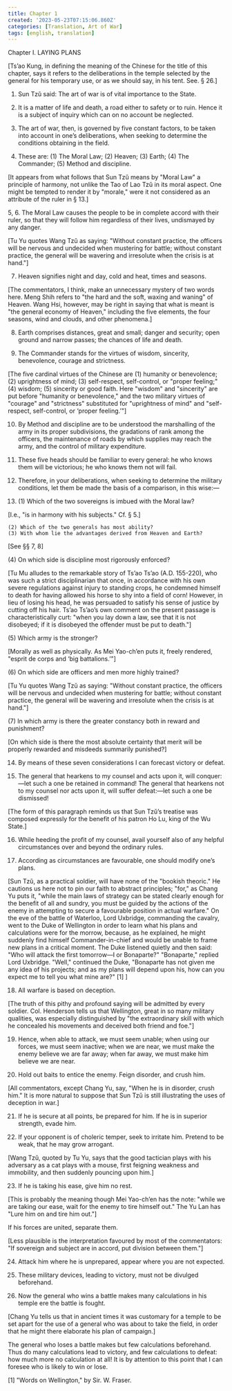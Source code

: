 ```yaml
---
title: Chapter 1
created: '2023-05-23T07:15:06.860Z'
categories: [Translation, Art of War]
tags: [english, translation]
---
```

Chapter I. LAYING PLANS

[Ts’ao Kung, in defining the meaning of the Chinese for the title of this chapter, says it refers to the deliberations in the temple selected by the general for his temporary use, or as we should say, in his tent. See. § 26.]

1. Sun Tzŭ said: The art of war is of vital importance to the State.

2. It is a matter of life and death, a road either to safety or to ruin. Hence it is a subject of inquiry which can on no account be neglected.

3. The art of war, then, is governed by five constant factors, to be taken into account in one’s deliberations, when seeking to determine the conditions obtaining in the field.

4. These are: (1) The Moral Law; (2) Heaven; (3) Earth; (4) The Commander; (5) Method and discipline.

[It appears from what follows that Sun Tzŭ means by "Moral Law" a principle of harmony, not unlike the Tao of Lao Tzŭ in its moral aspect. One might be tempted to render it by "morale," were it not considered as an attribute of the ruler in § 13.]

5, 6. The Moral Law causes the people to be in complete accord with their ruler, so that they will follow him regardless of their lives, undismayed by any danger.

[Tu Yu quotes Wang Tzŭ as saying: "Without constant practice, the officers will be nervous and undecided when mustering for battle; without constant practice, the general will be wavering and irresolute when the crisis is at hand."]

7. Heaven signifies night and day, cold and heat, times and seasons.

[The commentators, I think, make an unnecessary mystery of two words here. Meng Shih refers to "the hard and the soft, waxing and waning" of Heaven. Wang Hsi, however, may be right in saying that what is meant is "the general economy of Heaven," including the five elements, the four seasons, wind and clouds, and other phenomena.]

8. Earth comprises distances, great and small; danger and security; open ground and narrow passes; the chances of life and death.

9. The Commander stands for the virtues of wisdom, sincerity, benevolence, courage and strictness.

[The five cardinal virtues of the Chinese are (1) humanity or benevolence; (2) uprightness of mind; (3) self-respect, self-control, or "proper feeling;" (4) wisdom; (5) sincerity or good faith. Here "wisdom" and "sincerity" are put before "humanity or benevolence," and the two military virtues of "courage" and "strictness" substituted for "uprightness of mind" and "self-respect, self-control, or ‘proper feeling.’"]

10. By Method and discipline are to be understood the marshalling of the army in its proper subdivisions, the gradations of rank among the officers, the maintenance of roads by which supplies may reach the army, and the control of military expenditure.

11. These five heads should be familiar to every general: he who knows them will be victorious; he who knows them not will fail.

12. Therefore, in your deliberations, when seeking to determine the military conditions, let them be made the basis of a comparison, in this wise:—

13. (1) Which of the two sovereigns is imbued with the Moral law?

[I.e., "is in harmony with his subjects." Cf. § 5.]

    (2) Which of the two generals has most ability?
    (3) With whom lie the advantages derived from Heaven and Earth?

[See §§ 7, 8]

(4) On which side is discipline most rigorously enforced?

[Tu Mu alludes to the remarkable story of Ts’ao Ts’ao (A.D. 155-220), who was such a strict disciplinarian that once, in accordance with his own severe regulations against injury to standing crops, he condemned himself to death for having allowed his horse to shy into a field of corn! However, in lieu of losing his head, he was persuaded to satisfy his sense of justice by cutting off his hair. Ts’ao Ts’ao’s own comment on the present passage is characteristically curt: "when you lay down a law, see that it is not disobeyed; if it is disobeyed the offender must be put to death."]

(5) Which army is the stronger?

[Morally as well as physically. As Mei Yao-ch’en puts it, freely rendered, "esprit de corps and ‘big battalions.’"]

(6) On which side are officers and men more highly trained?

[Tu Yu quotes Wang Tzŭ as saying: "Without constant practice, the officers will be nervous and undecided when mustering for battle; without constant practice, the general will be wavering and irresolute when the crisis is at hand."]

(7) In which army is there the greater constancy both in reward and punishment?

[On which side is there the most absolute certainty that merit will be properly rewarded and misdeeds summarily punished?]

14. By means of these seven considerations I can forecast victory or defeat.

15. The general that hearkens to my counsel and acts upon it, will conquer:—let such a one be retained in command! The general that hearkens not to my counsel nor acts upon it, will suffer defeat:—let such a one be dismissed!

[The form of this paragraph reminds us that Sun Tzŭ’s treatise was composed expressly for the benefit of his patron Ho Lu, king of the Wu State.]

16. While heeding the profit of my counsel, avail yourself also of any helpful circumstances over and beyond the ordinary rules.

17. According as circumstances are favourable, one should modify one’s plans.

[Sun Tzŭ, as a practical soldier, will have none of the "bookish theoric." He cautions us here not to pin our faith to abstract principles; "for," as Chang Yu puts it, "while the main laws of strategy can be stated clearly enough for the benefit of all and sundry, you must be guided by the actions of the enemy in attempting to secure a favourable position in actual warfare." On the eve of the battle of Waterloo, Lord Uxbridge, commanding the cavalry, went to the Duke of Wellington in order to learn what his plans and calculations were for the morrow, because, as he explained, he might suddenly find himself Commander-in-chief and would be unable to frame new plans in a critical moment. The Duke listened quietly and then said: "Who will attack the first tomorrow—I or Bonaparte?" "Bonaparte," replied Lord Uxbridge. "Well," continued the Duke, "Bonaparte has not given me any idea of his projects; and as my plans will depend upon his, how can you expect me to tell you what mine are?" [1] ]

18. All warfare is based on deception.

[The truth of this pithy and profound saying will be admitted by every soldier. Col. Henderson tells us that Wellington, great in so many military qualities, was especially distinguished by "the extraordinary skill with which he concealed his movements and deceived both friend and foe."]

19. Hence, when able to attack, we must seem unable; when using our forces, we must seem inactive; when we are near, we must make the enemy believe we are far away; when far away, we must make him believe we are near.

20. Hold out baits to entice the enemy. Feign disorder, and crush him.

[All commentators, except Chang Yu, say, "When he is in disorder, crush him." It is more natural to suppose that Sun Tzŭ is still illustrating the uses of deception in war.]

21. If he is secure at all points, be prepared for him. If he is in superior strength, evade him.

22. If your opponent is of choleric temper, seek to irritate him. Pretend to be weak, that he may grow arrogant.

[Wang Tzŭ, quoted by Tu Yu, says that the good tactician plays with his adversary as a cat plays with a mouse, first feigning weakness and immobility, and then suddenly pouncing upon him.]

23. If he is taking his ease, give him no rest.

[This is probably the meaning though Mei Yao-ch’en has the note: "while we are taking our ease, wait for the enemy to tire himself out." The Yu Lan has "Lure him on and tire him out."]

If his forces are united, separate them.

[Less plausible is the interpretation favoured by most of the commentators: "If sovereign and subject are in accord, put division between them."]

24. Attack him where he is unprepared, appear where you are not expected.

25. These military devices, leading to victory, must not be divulged beforehand.

26. Now the general who wins a battle makes many calculations in his temple ere the battle is fought.

[Chang Yu tells us that in ancient times it was customary for a temple to be set apart for the use of a general who was about to take the field, in order that he might there elaborate his plan of campaign.]

The general who loses a battle makes but few calculations beforehand. Thus do many calculations lead to victory, and few calculations to defeat: how much more no calculation at all! It is by attention to this point that I can foresee who is likely to win or lose.

[1] "Words on Wellington," by Sir. W. Fraser. 
